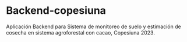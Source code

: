 # Backend-copesiuna
Aplicación Backend para Sistema de monitoreo de suelo y estimación de cosecha en sistema agroforestal con  cacao, Copesiuna 2023.

